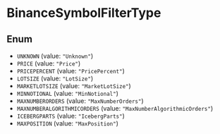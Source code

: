 # BinanceSymbolFilterType

## Enum

* `UNKNOWN` (value: `"Unknown"`)
* `PRICE` (value: `"Price"`)
* `PRICEPERCENT` (value: `"PricePercent"`)
* `LOTSIZE` (value: `"LotSize"`)
* `MARKETLOTSIZE` (value: `"MarketLotSize"`)
* `MINNOTIONAL` (value: `"MinNotional"`)
* `MAXNUMBERORDERS` (value: `"MaxNumberOrders"`)
* `MAXNUMBERALGORITHMICORDERS` (value: `"MaxNumberAlgorithmicOrders"`)
* `ICEBERGPARTS` (value: `"IcebergParts"`)
* `MAXPOSITION` (value: `"MaxPosition"`)
